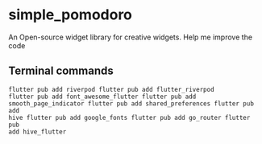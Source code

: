 # simple_pomodoro

An Open-source widget library for creative widgets. Help me improve the code



<h2>Terminal commands</h2>

<code>flutter pub add riverpod
flutter pub add flutter_riverpod
flutter pub add font_awesome_flutter
flutter pub add smooth_page_indicator
flutter pub add shared_preferences
flutter pub add hive
flutter pub add google_fonts
flutter pub add go_router
flutter pub add hive_flutter</code>
